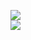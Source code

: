 [![](https://img.shields.io/badge/Made%20With-Github%20Spray-lightgrey.svg?style=for-the-badge&logo=github)](https://github.com/Annihil/github-spray#13565)  
[![](https://i.imgur.com/2DrTn0Z.gif)](https://github.com/Annihil/github-spray)